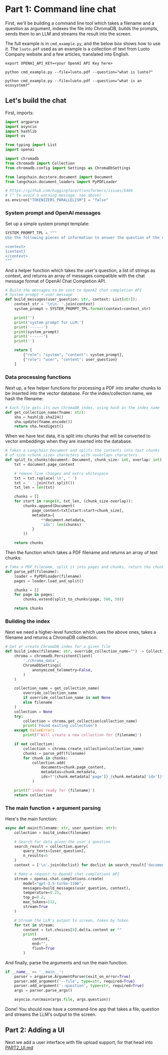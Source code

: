 # Part 1: Command line chat

First, we'll be building a command line tool which takes a filename and a question as argument, indexes the file into ChromaDB, builds the prompts, sends them to an LLM and streams the result into the screen.

The full example is in `cmd_example.py`, and the below box shows how to use it. The `luoto.pdf` used as an example is a collection of text from Luoto Company website and a few articles, translated into English.

```
export OPENAI_API_KEY=<your OpenAI API Key here>

python cmd_example.py --file=luoto.pdf --question="what is luoto?"

python cmd_example.py --file=luoto.pdf --question="what is an ecosystem?"

```

## Let's build the chat

First, imports:

```python
import argparse
import asyncio
import hashlib
import os

from typing import List
import openai

import chromadb
from chromadb import Collection
from chromadb.config import Settings as ChromaDbSettings

from langchain.docstore.document import Document
from langchain.document_loaders import PyPDFLoader

# https://github.com/huggingface/transformers/issues/5486
# (^ to avoid a warning message, see above)
os.environ["TOKENIZERS_PARALLELISM"] = "false"
```

### System prompt and OpenAI messages

Set up a simple system prompt template:

```python
SYSTEM_PROMPT_TPL = """
Use the following pieces of information to answer the question of the user.

<context>
{context}
</context>
"""
```

And a helper function which takes the user's question, a list of strings as context, and returns an array of messages compatible with the chat message format of OpenAI Chat Completion API.

```python
# Build the messages to be sent to OpenAI chat completion API
# System prompt + user message
def build_messages(user_question: str, context: List[str]):
    context_str = '\n\n- '.join(context)
    system_prompt = SYSTEM_PROMPT_TPL.format(context=context_str)

    print('')
    print('system prompt for LLM:')
    print('------')
    print(system_prompt)
    print('------')
    print('')

    return [
        {"role": "system", "content": system_prompt},
        {"role": "user", "content": user_question}
    ]

```

### Data processing functions

Next up, a few helper functions for processing a PDF into smaller chunks to be inserted into the vector database. For the index/collection name, we hash the filename:

```python
# Each file gets its own ChromaDB index, using hash as the index name
def get_collection_name(fname: str):
    sha = hashlib.sha224()
    sha.update(fname.encode())
    return sha.hexdigest()
```

When we have text data, it is split into chunks that will be converted to vector embeddings when they are inserted into the database.

```python
# Takes a Langchain Document and splits the contents into text chunks
# of size <chunk_size> characters with <overlap> characters
def split_to_chunks(document: Document, chunk_size: int, overlap: int):
    txt = document.page_content

    # remove line changes and extra whitespace
    txt = txt.replace('\n', ' ')
    txt = ' '.join(txt.split())
    txt_len = len(txt)

    chunks = []
    for start in range(0, txt_len, (chunk_size-overlap)):
        chunks.append(Document(
            page_content=txt[start:start+chunk_size],
            metadata={
                **document.metadata,
                'idx': len(chunks)
            }
        ))

    return chunks
```

Then the function which takes a PDF filename and returns an array of text chunks:

```python
# Take a PDF filename, split it into pages and chunks, return the chunks
def parse_pdf(filename):
    loader = PyPDFLoader(filename)
    pages = loader.load_and_split()

    chunks = []
    for page in pages:
        chunks.extend(split_to_chunks(page, 500, 50))

    return chunks
```

### Building the index

Next we need a higher-level function which uses the above ones, takes a filename and returns a ChromaDB collection:

```python
# Get or create ChromaDB index for a given file
def build_index(filename: str, override_collection_name="") -> Collection:
    chroma = chromadb.PersistentClient(
        './chroma_data',
        ChromaDbSettings(
            anonymized_telemetry=False,
        )
    )

    collection_name = get_collection_name(
        override_collection_name
        if override_collection_name is not None
        else filename
    )
    collection = None
    try:
        collection = chroma.get_collection(collection_name)
        print('Found exiting collection')
    except ValueError:
        print(f'Will create a new collection for {filename}')

    if not collection:
        collection = chroma.create_collection(collection_name)
        chunks = parse_pdf(filename)
        for chunk in chunks:
            collection.add(
                documents=chunk.page_content,
                metadatas=chunk.metadata,
                ids=f"{chunk.metadata['page']}_{chunk.metadata['idx']}",
            )

    print(f'index ready for {filename}')
    return collection
```

### The main function + argument parsing

Here's the main function:

```python
async def main(filename: str, user_question: str):
    collection = build_index(filename)

    # Search for data given the user's question
    search_result = collection.query(
        query_texts=[user_question],
        n_results=5
    )
    context = ['\n'.join(doclist) for doclist in search_result['documents']]

    # Make a request to OpenAI chat completions API
    stream = openai.chat.completions.create(
        model="gpt-3.5-turbo-1106",
        messages=build_messages(user_question, context),
        temperature=0.25,
        top_p=0.2,
        max_tokens=512,
        stream=True
    )

    # Stream the LLM's output to screen, token by token
    for txt in stream:
        content = txt.choices[0].delta.content or ""
        print(
            content,
            end="",
            flush=True
        )

```

And finally, parse the arguments and run the main function:

```python
if __name__ == '__main__':
    parser = argparse.ArgumentParser(exit_on_error=True)
    parser.add_argument('--file', type=str, required=True)
    parser.add_argument('--question', type=str, required=True)
    args = parser.parse_args()

    asyncio.run(main(args.file, args.question))
```

Done! You should now have a command-line app that takes a file, question and streams the LLM's output to the screen.

## Part 2: Adding a UI

Next we add a user interface with file upload support, for that head into [PART2_UI.md](PART2_UI.md)
